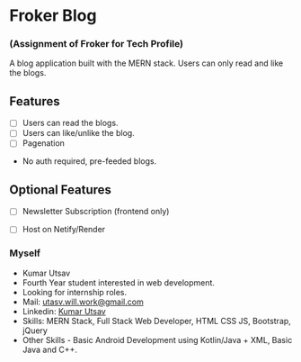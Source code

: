 
# Froker Blog 
### (Assignment of Froker for Tech Profile)

A blog application built with the MERN stack. Users can only read and like the blogs.

## Features

- [ ]  Users can read the blogs.
- [ ]  Users can like/unlike the blog.
- [ ]  Pagenation
- No auth required, pre-feeded blogs.

## Optional Features
- [ ]  Newsletter Subscription (frontend only)
- [ ]  Host on Netify/Render


### Myself
- Kumar Utsav
- Fourth Year student interested in web development.
- Looking for internship roles.
- Mail: utasv.will.work@gmail.com
- Linkedin: [Kumar Utsav](https://www.linkedin.com/in/kumar-utsav-638914239/)
- Skills: MERN Stack, Full Stack Web Developer, HTML CSS JS, Bootstrap, jQuery
- Other Skills - Basic Android Development using Kotlin/Java + XML, Basic Java and C++.


